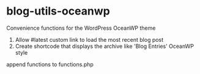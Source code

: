 # blog-utils-oceanwp
Convenience functions for the WordPress OceanWP theme

1. Allow #latest custom link to load the most recent blog post
2. Create shortcode that displays the archive like 'Blog Entries' OceanWP style

append functions to functions.php
